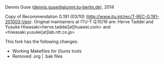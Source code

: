 Dennis Guse (dennis.guse@alumni.tu-berlin.de), 2014

Copy of Recommendation G.191 (03/10) (http://www.itu.int/rec/T-REC-G.191-201003-I/en).
Original maintainers at ITU-T Q.10/16 are:
	Herve Taddei and Yusuke Hiwasaki<herve.taddei[at]huawei.com> and <hiwasaki.yusuke[at]lab.ntt.co.jp>

This fork has the following changes:
* Working Makefiles for (l)unix tools
* Removed .org | .bak files
